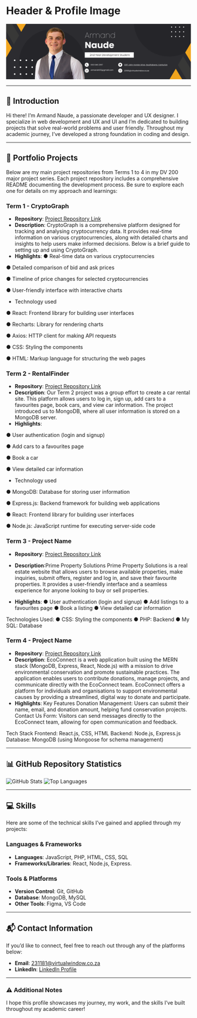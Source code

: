 # Header & Profile Image

![Header Image](https://github.com/Armand1711/Armand-Profile/raw/main/Black%20Yellow%20Simple%20Profile%20Linkedin%20Banner.png)


---

## 👋 Introduction

Hi there! I’m Armand Naude, a passionate developer and UX designer. I specialize in web development and UX and UI and I’m dedicated to building projects that solve real-world problems and user friendly. Throughout my academic journey, I’ve developed a strong foundation in coding and design.

---

## 💼 Portfolio Projects

Below are my main project repositories from Terms 1 to 4 in my DV 200 major project series. Each project repository includes a comprehensive README documenting the development process. Be sure to explore each one for details on my approach and learnings:

### Term 1 - CryptoGraph
- **Repository**: [Project Repository Link](https://github.com/Armand1711/Crypto-app)
- **Description**: CryptoGraph is a comprehensive platform designed for tracking and analysing
cryptocurrency data. It provides real-time information on various cryptocurrencies, along with
detailed charts and insights to help users make informed decisions. Below is a brief guide to setting up and using CryptoGraph.
- **Highlights**: 
● Real-time data on various cryptocurrencies

● Detailed comparison of bid and ask prices

● Timeline of price changes for selected cryptocurrencies

● User-friendly interface with interactive charts

  - Technology used 

● React: Frontend library for building user interfaces

● Recharts: Library for rendering charts

● Axios: HTTP client for making API requests

● CSS: Styling the components

● HTML: Markup language for structuring the web pages

### Term 2 - RentalFinder
- **Repository**: [Project Repository Link](https://github.com/EnzoDV08/DV_200_Group2_Final)
- **Description**: Our Term 2 project was a group effort to create a car rental site. This platform allows users to
log in, sign up, add cars to a favourites page, book cars, and view car information. The project introduced us to MongoDB, where all user information is stored on a MongoDB server.
- **Highlights**:

● User authentication (login and signup)

● Add cars to a favourites page

● Book a car

● View detailed car information

  - Technology used 

● MongoDB: Database for storing user information

● Express.js: Backend framework for building web applications

● React: Frontend library for building user interfaces

● Node.js: JavaScript runtime for executing server-side code

### Term 3 - Project Name
- **Repository**: [Project Repository Link](https://github.com/Armand1711/Prime-Property-Solutions)
- **Description**:Prime Property Solutions Prime Property Solutions is a real estate website that allows users to browse available
 properties, make inquiries, submit offers, register and log in, and save their favourite properties. It provides a user-friendly interface
  and a seamless experience for anyone looking to buy or sell properties.

- **Highlights**:
● User authentication (login and signup)
● Add listings to a favourites page
● Book a listing
● View detailed car information


Technologies Used:
● CSS: Styling the components
● PHP: Backend
● My SQL: Database


### Term 4 - Project Name
- **Repository**: [Project Repository Link](https://github.com/Armand1711/Dev-Eco-version-2-Final)
- **Description**: EcoConnect is a web application built using the MERN stack (MongoDB, Express, React, Node.js) with a mission to drive 
environmental conservation and promote sustainable practices. The application enables users to contribute donations, manage projects, and 
communicate directly with the EcoConnect team. EcoConnect offers a platform for individuals and organisations to support environmental 
causes by providing a streamlined, digital way to donate and participate.
- **Highlights**:
  Key Features
Donation Management: Users can submit their name, email, and donation amount, helping fund conservation projects.
Contact Us Form: Visitors can send messages directly to the EcoConnect team, allowing for open communication and feedback.

Tech Stack
Frontend: React.js, CSS, HTML
Backend: Node.js, Express.js
Database: MongoDB (using Mongoose for schema management)




---

## 📊 GitHub Repository Statistics

![GitHub Stats](https://github-readme-stats.vercel.app/api?username=Armand1711&show_icons=true&theme=radical)
![Top Languages](https://github-readme-stats.vercel.app/api/top-langs/?username=Armand1711&layout=compact&theme=radical)

---

## 💻 Skills

Here are some of the technical skills I’ve gained and applied through my projects:

### Languages & Frameworks
- **Languages**: JavaScript, PHP, HTML, CSS, SQL
- **Frameworks/Libraries**: React, Node.js, Express.

### Tools & Platforms
- **Version Control**: Git, GitHub
- **Database**: MongoDB, MySQL
- **Other Tools**: Figma, VS Code

---

## 📬 Contact Information

If you’d like to connect, feel free to reach out through any of the platforms below:

- **Email**: [231181@virtualwindow.co.za](mailto:231181@virtualwindow.co.za)
- **LinkedIn**: [LinkedIn Profile](https://www.linkedin.com/in/armand-naude-08b39631a/)

---

### ⚠️ Additional Notes

I hope this profile showcases my journey, my work, and the skills I’ve built throughout my academic career!
